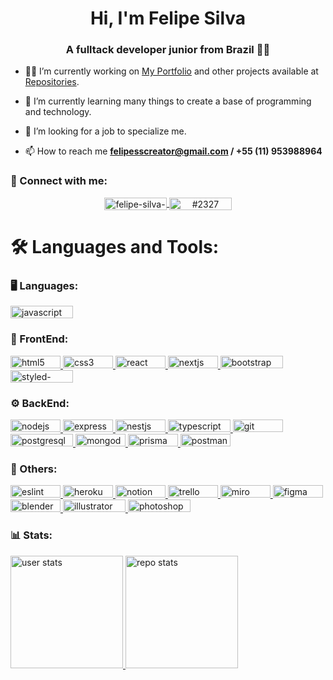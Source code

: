 <h1 align="center">Hi, I'm Felipe Silva</h1>
<h3 align="center">A fulltack developer junior from Brazil 🧑‍💻</h3>

- 👨‍💻 I’m currently working on [My Portfolio](https://felipe.vercel.app/) and other projects available at [Repositories](https://github.com/Feelpe?tab=repositories).

- 📖 I’m currently learning many things to create a base of programming and technology.

- 🔎 I’m looking for a job to specialize me.

- 📫 How to reach me **felipesscreator@gmail.com / +55 (11) 953988964**

<h3 align="left">🤝 Connect with me:</h3>
<p align="center">
  <a href="https://linkedin.com/in/felipe-creator" target="_blank">
    <img 
      align="center" 
      src="https://img.shields.io/badge/LinkedIn-0077B5?style=for-the-badge&logo=linkedin&logoColor=white" 
      alt="felipe-silva-creator" 
      width="100" 
      height="20" 
    />
  </a>
  <a href="https://discord.gg/#2327" target="_blank">
    <img 
      align="center" 
      src="https://img.shields.io/badge/Discord-7289DA?style=for-the-badge&logo=discord&logoColor=white" 
      alt="#2327" 
      width="100" 
      height="20" 
    />
  </a>
</p>

<h1 align="left">🛠️ Languages and Tools:</h1>

<h3 align="left">🖥️ Languages:</h3>
<p align="left">
  <a href="https://developer.mozilla.org/en-US/docs/Web/JavaScript" target="_blank"> 
    <img 
      src="https://img.shields.io/badge/JavaScript-F7DF1E?style=for-the-badge&logo=javascript&logoColor=black" 
      alt="javascript" 
      width="100" 
      height="20"
    /> 
  </a> 
</p>

<h3 align="left">🌸 FrontEnd:</h3>
<p align="left">
  <a href="https://www.w3schools.com/html/" target="_blank"> 
    <img 
      src="https://img.shields.io/badge/HTML5-E34F26?style=for-the-badge&logo=html5&logoColor=white" 
      alt="html5" 
      width="80" 
      height="20"
    /> 
  </a> 
  <a href="https://www.w3schools.com/css/" target="_blank"> 
    <img 
      src="https://img.shields.io/badge/CSS3-1572B6?style=for-the-badge&logo=css3&logoColor=white" 
      alt="css3" 
      width="80" 
      height="20"
    /> 
  </a> 
  <a href="https://reactjs.org/" target="_blank"> 
    <img 
      src="https://img.shields.io/badge/React-20232A?style=for-the-badge&logo=react&logoColor=61DAFB" 
      alt="react" 
      width="80" 
      height="20"
    /> 
  </a> 
  <a href="https://nextjs.org/" target="_blank"> 
    <img 
      src="https://img.shields.io/badge/Next-090020?style=for-the-badge&logo=Next&logoColor=white" 
      alt="nextjs" 
      width="80" 
      height="20"
    /> 
  </a> 
  <a href="https://getbootstrap.com" target="_blank"> 
    <img src="https://img.shields.io/badge/Bootstrap-563D7C?style=for-the-badge&logo=bootstrap&logoColor=white" 
      alt="bootstrap" 
      width="100" 
      height="20"
    /> 
  </a>
  <a href="https://styled-components.com/" target="_blank"> 
    <img src="https://img.shields.io/badge/styled--components-DB7093?style=for-the-badge&logo=styled-components&logoColor=white" 
      alt="styled-components" 
      width="100" 
      height="20"
    /> 
  </a>
</p>

<h3 align="left">⚙️ BackEnd:</h3>
<p align="left"> 
  <a href="https://nodejs.org" target="_blank"> 
    <img 
      src="https://img.shields.io/badge/Node.js-43853D?style=for-the-badge&logo=node.js&logoColor=white" 
      alt="nodejs" 
      width="80" 
      height="20"
    /> 
  </a> 
  <a href="https://expressjs.com" target="_blank"> 
    <img 
      src="https://img.shields.io/badge/Express.js-404D59?style=for-the-badge" 
      alt="express" 
      width="80" 
      height="20"
    /> 
  </a> 
  <a href="https://nestjs.com/" target="_blank"> 
    <img 
      src="https://img.shields.io/badge/Nest.js-F63440?style=for-the-badge&logo=NestJs&logoColor=white" 
      alt="nestjs" 
      width="80" 
      height="20"
    /> 
  </a> 
  <a href="https://www.typescriptlang.org/" target="_blank"> 
    <img 
      src="https://img.shields.io/badge/TypeScript-007ACC?style=for-the-badge&logo=typescript&logoColor=white" 
      alt="typescript" 
      width="100" 
      height="20"
    /> 
  </a> 
  <a href="https://git-scm.com/" target="_blank"> 
    <img 
      src="https://img.shields.io/badge/GIT-E44C30?style=for-the-badge&logo=git&logoColor=white" 
      alt="git" 
      width="80" 
      height="20"
    /> 
  </a> 
  <a href="https://www.postgresql.org" target="_blank"> 
    <img 
      src="https://img.shields.io/badge/PostgreSQL-316192?style=for-the-badge&logo=postgresql&logoColor=white" 
      alt="postgresql" 
      width="100" 
      height="20"
    /> 
  </a> 
  <a href="https://www.mongodb.com/" target="_blank"> 
    <img 
      src="https://img.shields.io/badge/MongoDB-4EA94B?style=for-the-badge&logo=mongodb&logoColor=white" 
      alt="mongodb" 
      width="80" 
      height="20"
    /> 
  </a> 
  <a href="https://www.prisma.io/" target="_blank"> 
    <img 
      src="https://img.shields.io/badge/Prisma-3982CE?style=for-the-badge&logo=Prisma&logoColor=white" 
      alt="prisma" 
      width="80" 
      height="20"
    /> 
  </a> 
  <a href="https://postman.com" target="_blank"> 
    <img 
      src="https://img.shields.io/badge/Postman-FC8019?style=for-the-badge&logo=Postman&logoColor=white" 
      alt="postman" 
      width="80" 
      height="20"
    /> 
  </a> 
</p>

<h3 align="left">📁 Others:</h3>
<p align="left"> 
  <a href="https://eslint.org/" target="_blank"> 
    <img 
      src="https://img.shields.io/badge/eslint-3A33D1?style=for-the-badge&logo=eslint&logoColor=white" 
      alt="eslint" 
      width="80" 
      height="20"
    /> 
  </a> 
  <a href="https://heroku.com" target="_blank"> 
    <img 
      src="https://img.shields.io/badge/Heroku-430098?style=for-the-badge&logo=heroku&logoColor=white" 
      alt="heroku" 
      width="80" 
      height="20"
    /> 
  </a> 
  <a href="https://www.notion.so/" target="_blank"> 
    <img 
      src="https://img.shields.io/badge/Notion-000000?style=for-the-badge&logo=notion&logoColor=white" 
      alt="notion" 
      width="80" 
      height="20"
    /> 
  </a> 
  <a href="https://trello.com/" target="_blank"> 
    <img 
      src="https://img.shields.io/badge/Trello-0052CC?style=for-the-badge&logo=trello&logoColor=white" 
      alt="trello" 
      width="80" 
      height="20"
    /> 
  </a> 
  <a href="https://miro.com/pt/" target="_blank"> 
    <img 
      src="https://img.shields.io/badge/Miro-050038?style=for-the-badge&logo=Miro&logoColor=white" 
      alt="miro" 
      width="80" 
      height="20"
    /> 
  </a> 
  <a href="https://www.figma.com/" target="_blank"> 
    <img 
      src="https://img.shields.io/badge/Figma-F24E1E?style=for-the-badge&logo=figma&logoColor=white" 
      alt="figma" 
      width="80" 
      height="20"
    /> 
  </a> 
  <a href="https://www.blender.org/" target="_blank"> 
    <img 
      src="https://img.shields.io/badge/blender-%23F5792A.svg?style=for-the-badge&logo=blender&logoColor=white" 
      alt="blender" 
      width="80" 
      height="20"
    /> 
  </a>
  <a href="https://www.adobe.com/in/products/illustrator.html" target="_blank"> 
    <img 
      src="https://aleen42.github.io/badges/src/illustrator.svg" 
      alt="illustrator" 
      width="100" 
      height="20"
    /> 
  </a> 
  <a href="https://www.photoshop.com/en" target="_blank"> 
    <img 
      src="https://img.shields.io/badge/Adobe%20Photoshop-31A8FF?style=for-the-badge&logo=Adobe%20Photoshop&logoColor=black" 
      alt="photoshop" 
      width="100" 
      height="20"
    /> 
  </a> 
</p>

<h3 align="left">📊 Stats:</h3>
<div>
  <a href="https://github.com/Feelpe" target="_blank"> 
    <img 
      src="https://github-readme-stats.vercel.app/api?username=feelpe&count_private=true&include_all_commits=true&show_icons=true&theme=panda"
      alt="user stats" 
      height="180em"
    />
    <img 
      src="https://github-readme-stats.vercel.app/api/top-langs/?username=feelpe&count_private=true&langs_count=7&theme=panda&layout=compact" 
      alt="repo stats" 
      height="180em"
    />
</div>